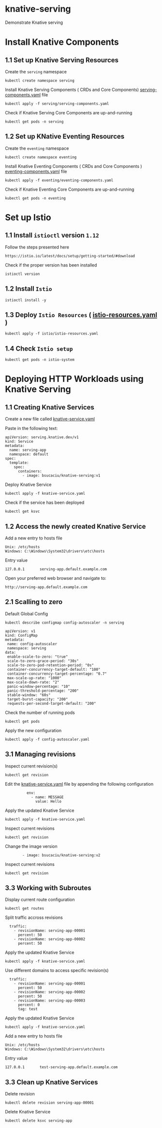 # knative-serving
Demonstrate Knative serving

# Install Knative Components

## 1.1 Set up Knative Serving Resources

Create the `serving` namespace

```
kubectl create namespace serving
```

Install Knative Serving Components ( CRDs and Core Components) [serving-components.yaml](./serving/serving-components.yaml) file

```
kubectl apply -f serving/serving-components.yaml
```

Check if Knative Serving Core Components are up-and-running

```
kubectl get pods -n serving
```

## 1.2 Set up KNative Eventing Resources

Create the `eventing` namespace

```
kubectl create namespace eventing
```

Install Knative Eventing Components ( CRDs and Core Components )  [eventing-components.yaml](./eventing/eventing-components.yaml) file

```
kubectl apply -f eventing/eventing-components.yaml
```

Check if Knative Eventing Core Components are up-and-running

```
kubectl get pods -n eventing
```

# Set up Istio

## 1.1 Install `istioctl` version `1.12`

Follow the steps presented here
```
https://istio.io/latest/docs/setup/getting-started/#download
```

Check if the proper version has been installed

```
istioctl version
```
## 1.2 Install `Istio`

```
istioctl install -y
```

## 1.3 Deploy `Istio Resources` ( [istio-resources.yaml](./istio/istio-resources.yaml) )
```
kubectl apply -f istio/istio-resources.yaml
```

## 1.4 Check `Istio setup`

```
kubectl get pods -n istio-system
```



# Deploying HTTP Workloads using Knative Serving

## 1.1 Creating Knative Services

Create a new file called [knative-service.yaml](./knative-service.yaml)

Paste in the following text:

```
apiVersion: serving.knative.dev/v1 
kind: Service
metadata:
  name: serving-app 
  namespace: default 
spec:
  template:
    spec:
      containers:
        - image: bsucaciu/knative-serving:v1
```

Deploy Knative Service

```
kubectl apply -f knative-service.yaml
```

Check if the service has been deployed

```
kubectl get ksvc
```

## 1.2 Access the newly created Knative Service

Add a new entry to hosts file

```
Unix: /etc/hosts
Windows: C:\Windows\System32\drivers\etc\hosts
```

Entry value
```
127.0.0.1       serving-app.default.example.com
```

Open your preferred web browser and navigate to:
```
http://serving-app.default.example.com
```


## 2.1 Scalling to zero

Default Global Config
```
kubectl describe configmap config-autoscaler -n serving
```

```
apiVersion: v1
kind: ConfigMap
metadata:
 name: config-autoscaler
 namespace: serving
data:
 enable-scale-to-zero: "true"
 scale-to-zero-grace-period: "30s"
 scale-to-zero-pod-retention-period: "0s"
 container-concurrency-target-default: "100"
 container-concurrency-target-percentage: "0.7"
 max-scale-up-rate: "1000"
 max-scale-down-rate: "2"
 panic-window-percentage: "10"
 panic-threshold-percentage: "200"
 stable-window: "60s"
 target-burst-capacity: "200"
 requests-per-second-target-default: "200"
```

Check the number of running pods
```
kubectl get pods
```

Apply the new configuration
```
kubectl apply -f config-autoscaler.yaml
```

## 3.1 Managing revisions

Inspect current revision(s)

```
kubectl get revision
```

Edit the [knative-service.yaml](./knative-service.yaml) file by appending the following configuration
```
          env:
            - name: MESSAGE
              value: Hello
```

Apply the updated Knative Service
```
kubectl apply -f knative-service.yaml
```

Inspect current revisions

```
kubectl get revision
```

Change the image version
```
        - image: bsucaciu/knative-serving:v2
```

Inspect current revisions

```
kubectl get revision
```

## 3.3 Working with Subroutes

Display current route configuration

```
kubectl get routes 
```

Split traffic accross revisions
```
  traffic:
    - revisionName: serving-app-00001
      percent: 50
    - revisionName: serving-app-00002
      percent: 50
```

Apply the updated Knative Service
```
kubectl apply -f knative-service.yaml
```

Use different domains to access specific revision(s)
```
  traffic:
    - revisionName: serving-app-00001
      percent: 50
    - revisionName: serving-app-00002
      percent: 50
    - revisionName: serving-app-00003
      percent: 0
      tag: test
```

Apply the updated Knative Service
```
kubectl apply -f knative-service.yaml
```

Add a new entry to hosts file

```
Unix: /etc/hosts
Windows: C:\Windows\System32\drivers\etc\hosts
```

Entry value
```
127.0.0.1       test-serving-app.default.example.com
```

## 3.3 Clean up Knative Services

Delete revision

```
kubectl delete revision serving-app-00001
```

Delete Knative Service

```
kubectl delete ksvc serving-app
```


